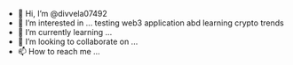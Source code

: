 - 👋 Hi, I’m @divvela07492
- 👀 I’m interested in ... testing web3 application abd learning crypto trends
- 🌱 I’m currently learning ...
- 💞️ I’m looking to collaborate on ...
- 📫 How to reach me ...

<!---
divvela07492/divvela07492 is a ✨ special ✨ repository because its `README.md` (this file) appears on your GitHub profile.
You can click the Preview link to take a look at your changes.
--->
